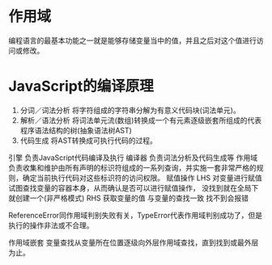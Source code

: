 # 作用域

编程语言的最基本功能之一就是能够存储变量当中的值，并且之后对这个值进行访问或修改。

# JavaScript的编译原理

1. 分词／词法分析
   将字符组成的字符串分解为有意义代码块(词法单元)。
2. 解析／语法分析
   将词法单元流(数组)转换成一个有元素逐级嵌套所组成的代表程序语法结构的树(抽象语法树AST)
3. 代码生成
   将AST转换成可执行代码的过程。

引擎 负责JavaScript代码编译及执行
编译器 负责词法分析及代码生成等
作用域 负责收集和维护由所有声明的标识符组成的一系列查询，并实施一套非常严格的规则，确定当前执行代码对这些标识符的访问权限。
赋值操作
LHS 对变量进行赋值 试图查找变量的容器本身，从而确认是否可以进行赋值操作， 没找到就在全局下就创建一个(非严格模式)
RHS 获取变量的值 与变量的查找一致 找不到会报错

ReferenceError同作用域判别失败有关，TypeError代表作用域判别成功了，但是执行的操作非法或不合理。

作用域嵌套 变量查找从变量所在位置逐级向外层作用域查找，直到找到或最外层为止。
